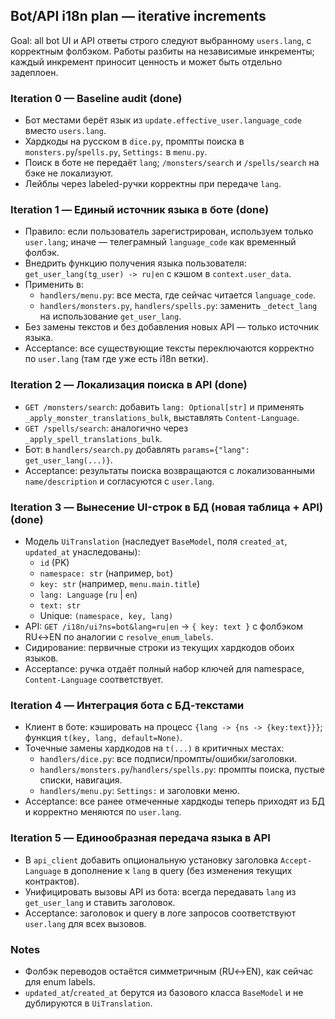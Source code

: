 ## Bot/API i18n plan — iterative increments

Goal: all bot UI и API ответы строго следуют выбранному `users.lang`, с корректным фолбэком. Работы разбиты на независимые инкременты; каждый инкремент приносит ценность и может быть отдельно задеплоен.

### Iteration 0 — Baseline audit (done)

- Бот местами берёт язык из `update.effective_user.language_code` вместо `users.lang`.
- Хардкоды на русском в `dice.py`, промпты поиска в `monsters.py`/`spells.py`, `Settings:` в `menu.py`.
- Поиск в боте не передаёт `lang`; `/monsters/search` и `/spells/search` на бэке не локализуют.
- Лейблы через labeled-ручки корректны при передаче `lang`.

### Iteration 1 — Единый источник языка в боте (done)

- Правило: если пользователь зарегистрирован, используем только `user.lang`; иначе — телеграмный `language_code` как временный фолбэк.
- Внедрить функцию получения языка пользователя: `get_user_lang(tg_user) -> ru|en` с кэшом в `context.user_data`.
- Применить в:
  - `handlers/menu.py`: все места, где сейчас читается `language_code`.
  - `handlers/monsters.py`, `handlers/spells.py`: заменить `_detect_lang` на использование `get_user_lang`.
- Без замены текстов и без добавления новых API — только источник языка.
- Acceptance: все существующие тексты переключаются корректно по `user.lang` (там где уже есть i18n ветки).

### Iteration 2 — Локализация поиска в API (done)

- `GET /monsters/search`: добавить `lang: Optional[str]` и применять `_apply_monster_translations_bulk`, выставлять `Content-Language`.
- `GET /spells/search`: аналогично через `_apply_spell_translations_bulk`.
- Бот: в `handlers/search.py` добавлять `params={"lang": get_user_lang(...)}`.
- Acceptance: результаты поиска возвращаются с локализованными `name/description` и согласуются с `user.lang`.

### Iteration 3 — Вынесение UI-строк в БД (новая таблица + API) (done)

- Модель `UiTranslation` (наследует `BaseModel`, поля `created_at`, `updated_at` унаследованы):
  - `id` (PK)
  - `namespace: str` (например, `bot`)
  - `key: str` (например, `menu.main.title`)
  - `lang: Language` (`ru` | `en`)
  - `text: str`
  - Unique: `(namespace, key, lang)`
- API: `GET /i18n/ui?ns=bot&lang=ru|en` → `{ key: text }` с фолбэком RU↔EN по аналогии с `resolve_enum_labels`.
- Сидирование: первичные строки из текущих хардкодов обоих языков.
- Acceptance: ручка отдаёт полный набор ключей для namespace, `Content-Language` соответствует.

### Iteration 4 — Интеграция бота с БД-текстами

- Клиент в боте: кэшировать на процесс `{lang -> {ns -> {key:text}}}`; функция `t(key, lang, default=None)`.
- Точечные замены хардкодов на `t(...)` в критичных местах:
  - `handlers/dice.py`: все подписи/промпты/ошибки/заголовки.
  - `handlers/monsters.py`/`handlers/spells.py`: промпты поиска, пустые списки, навигация.
  - `handlers/menu.py`: `Settings:` и заголовки меню.
- Acceptance: все ранее отмеченные хардкоды теперь приходят из БД и корректно меняются по `user.lang`.

### Iteration 5 — Единообразная передача языка в API

- В `api_client` добавить опциональную установку заголовка `Accept-Language` в дополнение к `lang` в query (без изменения текущих контрактов).
- Унифицировать вызовы API из бота: всегда передавать `lang` из `get_user_lang` и ставить заголовок.
- Acceptance: заголовок и query в логе запросов соответствуют `user.lang` для всех вызовов.

### Notes

- Фолбэк переводов остаётся симметричным (RU↔EN), как сейчас для enum labels.
- `updated_at`/`created_at` берутся из базового класса `BaseModel` и не дублируются в `UiTranslation`.



